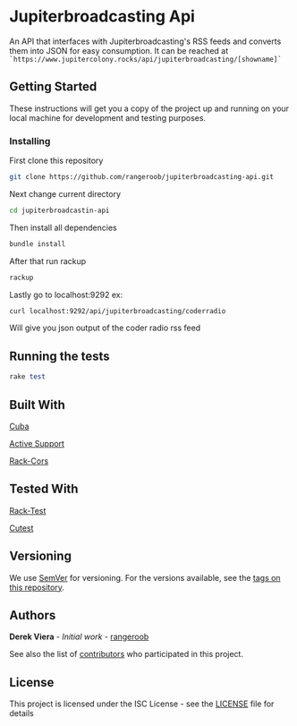 # Jupiterbroadcasting Api

An API that interfaces with Jupiterbroadcasting's RSS feeds and converts them into JSON for easy consumption.
It can be reached at `` `https://www.jupitercolony.rocks/api/jupiterbroadcasting/[showname]` ``

## Getting Started

These instructions will get you a copy of the project up and running on your local machine for development and testing purposes.

### Installing

First clone this repository

``` bash
git clone https://github.com/rangeroob/jupiterbroadcasting-api.git
```

Next change current directory

``` bash
cd jupiterbroadcastin-api
```

Then install all dependencies

``` ruby
bundle install
```

After that run rackup

``` ruby
rackup
```

Lastly go to localhost:9292 ex:

``` bash
curl localhost:9292/api/jupiterbroadcasting/coderradio
```

Will give you json output of the coder radio rss feed

## Running the tests

``` ruby
rake test
```

## Built With

[Cuba](https://github.com/soveran/cuba)

[Active Support](https://github.com/rails/rails/tree/master/activesupport)

[Rack-Cors](https://github.com/cyu/rack-cors)

## Tested With

 [Rack-Test](https://github.com/rack-test/rack-test)

 [Cutest](https://github.com/djanowski/cutest)

## Versioning

We use [SemVer](http://semver.org/) for versioning. For the versions available, see the [tags on this repository](https://github.com/rangeroob/jupiterbroadcasting-api/tags).

## Authors

**Derek Viera** - *Initial work* - [rangeroob](https://github.com/rangeroob)

See also the list of [contributors](https://github.com/rangeroob/jupiterbroadcasting-api/contributors) who participated in this project.

## License

This project is licensed under the ISC License - see the [LICENSE](LICENSE) file for details

